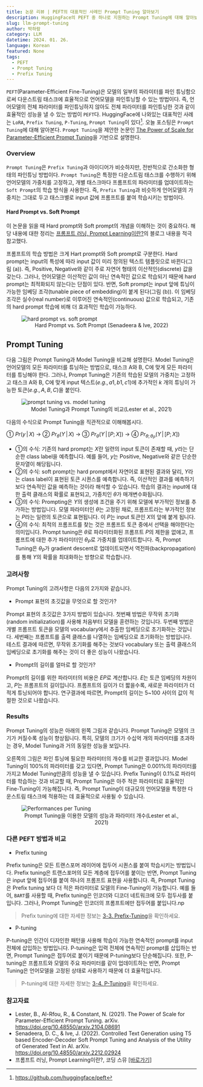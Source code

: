 ```yaml
---
title: 논문 리뷰 | PEFT의 대표적인 사례인 Prompt Tuning 알아보기
description: HuggingFace의 PEFT 중 하나로 지원하는 Prompt Tuning에 대해 알아보자. Prompt Tuning을 제안한 논문인 The Power of Scale for Parameter-Efficient Prompt Tuning을 읽고 리뷰한다.
slug: llm-prompt-tuning
author: 박하람
category: LLM
datetime: 2024. 01. 26.
language: Korean
featured: None
tags:
  - PEFT
  - Prompt Tuning
  - Prefix Tuning
---
```


`PEFT`(Parameter-Efficient Fine-Tuning)은 모델의 일부의 파라미터를 파인 튜닝함으로써 다운스트림 태스크에 효율적으로 언어모델을 파인튜닝할 수 있는 방법이다. 즉, 언어모델의 전체 파라미터를 파인튜닝하지 않아도 전체 파라미터를 파인튜닝한 것과 같이 효율적인 성능을 낼 수 있는 방법이 `PEFT`다. HuggingFace에 나와있는 대표적인 사례는 `LoRA`, `Prefix Tuning`, `P-Tuning`, `Prompt Tuning`이 있다[^1]. 오늘 포스팅은 `Prompt Tuning`에 대해 알아본다. `Prompt Tuning`을 제안한 논문인 [The Power of Scale for Parameter-Efficient Prompt Tuning](https://doi.org/10.48550/arxiv.2104.08691)을 기반으로 설명한다.

### Overview

`Prompt Tuning`은 `Prefix Tuning`과 아이디어가 비슷하지만, 전반적으로 간소화한 형태의 파인튜닝 방법이다. `Prompt Tuning`은 특정한 다운스트림 태스크를 수행하기 위해 언어모델의 가중치를 고정하고, 개별 태스크마다 프롬프트의 파라미터를 업데이트하는 `Soft Prompt`의 학습 방식을 사용한다. 즉, `Prefix Tuning`과 비슷하게 언어모델의 가중치는 그대로 두고 태스크별로 input 값에 프롬프트를 붙여 학습시키는 방법이다.

#### Hard Prompt vs. Soft Prompt

이 논문을 읽을 때 Hard prompt와 Soft prompt의 개념을 이해하는 것이 중요하다. 해당 내용에 대한 정리는 [프롬프트 러닝, Prompt Learning이란?](https://codingsmu.tistory.com/162)의 블로그 내용을 적극 참고했다.

프롬프트의 학습 방법은 크게 Hart prompt와 Soft prompt로 구분한다. Hard prompt는 input의 특성에 따라 input 값이 미리 정의된 텍스트 템플릿으로 바뀐다(그림 (a)). 즉, Positive, Negative와 같이 주로 자연어 형태의 이산적인(discrete) 값을 갖는다. 그러나, 언어모델은 이산적인 값이 아닌 연속적인 값으로 학습되기 때문에 hard prompt는 최적화되지 않는다는 단점이 있다. 반면, Soft prompt는 input 앞에 튜닝이 가능한 임베딩 조각(tunable piece of embedding)이 붙게 된다(그림 (b)). 이 임베딩 조각은 실수(real number)로 이루어진 연속적인(continuous) 값으로 학습되고, 기존의 hard prompt 학습에 비해 더 효과적인 학습이 가능하다.

<figure>
    <img src="/llm-prompt-tuning/soft-prompt.png" title="hard prompt vs. soft prompt">    
    <figcaption style="text-align: center;">Hard Prompt vs. Soft Prompt (Senadeera & Ive, 2022)</figcaption>
</figure>

## Prompt Tuning

다음 그림은 Prompt Tuning과 Model Tuning을 비교해 설명한다. Model Tuning은 언어모델의 모든 파라미터를 튜닝하는 방법으로, 태스크 A와 B, C에 맞게 모든 파라미터를 튜닝해야 한다. 그러나, Prompt Tuning은 기존의 학습된 모델의 가중치는 고정하고 태스크 A와 B, C에 맞게 input 텍스트($e.g., a1, b1, c1$)에 추가적인 $k$ 개의 튜닝이 가능한 토큰($e.g., A, B, C$)을 붙인다.

<figure>
    <img src="/llm-prompt-tuning/prompt-tuning.png" title="prompt tuning vs. model tuning">    
    <figcaption style="text-align: center;">Model Tuning과 Prompt Tuning의 비교(Lester et al., 2021)</figcaption>
</figure>

다음의 수식으로 Prompt Tuning을 직관적으로 이해해봅시다.

① $Pr(y \,|\, X)$ $\to$ ② $Pr_{\theta}(Y \,|\, X)$ $\to$ ③ $Pr_{\theta}(Y \,|\, [P;X])$ $\to$ ④ $Pr_{\theta; \theta_P}(Y \,|\, [P; X])$

- ①의 수식: 기존의 hard prompt는 $X$란 일련의 input 토큰이 존재할 때, $y$라는 단순한 class label을 예측합니다. 예를 들어, $y$는 Positive, Negative와 같은 단순한 문자열이 해당됩니다.
- ②의 수식: soft prompt는 hard prompt에서 자연어로 표현된 결과와 달리, $Y$라는 class label이 표현된 토큰 시퀀스를 예측합니다. 즉, 이산적인 결과를 예측하기 보다 연속적인 값을 예측하는 것이라 해석할 수 있습니다. 학습의 결과는 input에 대한 출력 클래스의 확률로 표현되고, 가중치인 $\theta$가 매개변수화됩니다.
- ③의 수식: Prompting은 $Y$의 생성에 조건을 주기 위해 모델에 부가적인 정보를 추가하는 방법입니다. 모델 파라미터인 $\theta$는 고정된 채로, 프롬프트라는 부가적인 정보는 $P$라는 일련의 토큰으로 표현됩니다. 이 $P$는 input 토큰인 $X$의 앞에 붙게 됩니다.
- ④의 수식: 최적의 프롬프트를 찾는 것은 프롬프트 토큰 중에서 선택을 해야한다는 의미입니다. Prompt tuning은 $\theta$로 파라미터화된 프롬프트 $P$의 제한을 없애고, 프롬프트에 대한 추가 파라미터인 ${\theta}_P$로 가중치를 업데이트합니다. 즉, Prompt Tuning은 ${\theta}_P$가 gradient descent로 업데이트되면서 역전파(backpropagation)를 통해 $Y$의 확률을 최대화하는 방향으로 학습합니다.

### 고려사항

Prompt Tuning의 고려사항은 다음의 2가지와 같습니다.

- Prompt 표현의 초깃값을 무엇으로 할 것인가?

Prompt 표현의 초깃값은 3가지 방법이 있습니다. 첫번째 방법은 무작위 초기화(random initialization)를 사용해 처음부터 모델을 훈련하는 것입니다. 두번째 방법은 개별 프롬프트 토큰을 모델의 vocabulary에서 추출한 임베딩으로 초기화하는 것입니다. 세번째는 프롬프트를 출력 클래스를 나열하는 임베딩으로 초기화하는 방법입니다. 테스트 결과에 따르면, 무작위 초기화를 해주는 것보다 vocabulary 또는 출력 클래스의 임베딩으로 초기화를 해주는 것이 더 좋은 성능이 나왔습니다.

- Prompt의 길이를 얼마로 할 것인가?

Prompt의 길이를 위한 파라미터의 비용은 $EP$로 계산합니다. $E$는 토큰 임베딩의 차원이고, $P$는 프롬프트의 길이입니다. 프롬프트의 길이가 더 짧을수록, 새로운 파라미터가 더 적게 튜닝되어야 합니다. 연구결과에 따르면, Prompt의 길이는 5~100 사이의 값이 적절한 것으로 나왔습니다.

### Results

Prompt Tuning의 성능은 아래의 왼쪽 그림과 같습니다. Prompt Tuning은 모델의 크기가 커질수록 성능이 향상됩니다. 특히, 모델의 크기가 수십억 개의 파라미터를 초과하는 경우, Model Tuning과 거의 동일한 성능을 보입니다.

오른쪽의 그림은 파인 튜닝에 필요한 파라미터의 개수를 비교한 결과입니다. Model Tuning이 100%의 파라미터를 갖고 있다면, Prompt Tuning은 0.001%의 파라미터를 가지고 Model Tuning만큼의 성능을 낼 수 있습니다. Prefix Tuning이 0.1%로 파라미터를 학습하는 것과 비교할 때, Prompt Tuning은 아주 적은 파라미터로 효율적인 Fine-Tuning이 가능해집니다. 즉, Prompt Tuning이 대규모의 언어모델을 특정한 다운스트림 태스크에 적용하는 데 효율적으로 사용될 수 있습니다.

<figure>
    <img src="../llm/static/img/3-5-results.png" title="Performances per Tuning">    
    <figcaption style="text-align: center;">Prompt Tuning을 이용한 모델의 성능과 파라미터 개수(Lester et al., 2021)</figcaption>
</figure>

### 다른 PEFT 방법과 비교

- Prefix tuning

Prefix tuning은 모든 트랜스포머 레이어에 접두어 시퀀스를 붙여 학습시키는 방법입니다. Prefix tuning은 트랜스포머의 모든 계층에 접두어를 붙이는 반면, Prompt Tuning은 input 앞에 접두어를 붙여 하나의 프롬프트 표현을 사용합니다. 즉, Prompt Tuning은 Prefix tuning 보다 더 적은 파라미터로 모델의 Fine-Tuning이 가능합니다. 예를 들어, `BART`를 사용할 때, Prefix tuning은 인코더와 디코더 네트워크에 모두 접두사를 붙입니다. 그러나, Prompt Tuning은 인코더의 프롬프트에만 접두어를 붙입니다.np

> Prefix tuning에 대한 자세한 정보는 [3-3. Prefix-Tuning](3-3-prefix-tuning.html)을 확인하세요.

- P-tuning

P-tuning은 인간이 디자인한 패턴을 사용해 학습이 가능한 연속적인 prompt를 input 전체에 삽입하는 방법입니다. P-tuning은 입력 전체에 연속적인 prompt를 삽입하는 반면, Prompt Tuning은 접두어로 붙이기 때문에 P-tuning보다 단순해집니다. 또한, P-tuning은 프롬프트와 모델의 주요 파라미터를 같이 업데이트하는 반면, Prompt Tuning은 언어모델을 고정된 상태로 사용하기 때문에 더 효율적입니다.

> P-tuning에 대한 자세한 정보는 [3-4. P-Tuning](3-4-p-tuning.html)을 확인하세요.

### 참고자료

- Lester, B., Al-Rfou, R., & Constant, N. (2021). The Power of Scale for Parameter-Efficient Prompt Tuning. arXiv. https://doi.org/10.48550/arxiv.2104.08691
- Senadeera, D. C., & Ive, J. (2022). Controlled Text Generation using T5 based Encoder-Decoder Soft Prompt Tuning and Analysis of the Utility of Generated Text in AI. arXiv. https://doi.org/10.48550/arxiv.2212.02924
- 프롬프트 러닝, Prompt Learning이란?, 코딩 스뮤 [[바로가기]](https://codingsmu.tistory.com/162)

[^1]: https://github.com/huggingface/peft
